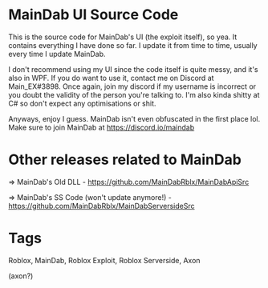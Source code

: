 # MainDab UI Source Code
This is the source code for MainDab's UI (the exploit itself), so yea. It contains everything I have done so far. I update it from time to time, usually every time I update MainDab.

I don't recommend using my UI since the code itself is quite messy, and it's also in WPF. If you do want to use it, contact me on Discord at Main_EX#3898. Once again, join my discord if my username is incorrect or you doubt the validity of the person you're talking to. I'm also kinda shitty at C# so don't expect any optimisations or shit. 

Anyways, enjoy I guess. MainDab isn't even obfuscated in the first place lol. Make sure to join MainDab at https://discord.io/maindab


# Other releases related to MainDab
=> MainDab's Old DLL - https://github.com/MainDabRblx/MainDabApiSrc

=> MainDab's SS Code (won't update anymore!) - https://github.com/MainDabRblx/MainDabServersideSrc

# Tags
Roblox, MainDab, Roblox Exploit, Roblox Serverside, Axon

(axon?)
